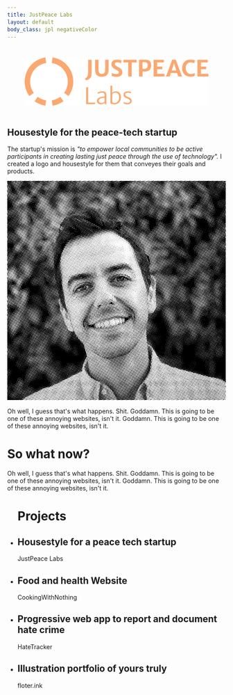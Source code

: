 ```yaml
---
title: JustPeace Labs
layout: default
body_class: jpl negativeColor
---
```


<!-- <figure class="hero"><img src="/img/work/jpl/jpl_logo.png"></figure> -->
<h1 class="head"><figure style="max-width: 1000px; margin-bottom: 1.5em"><img src="/img/work/jpl/jpl_logo_orange.svg"></figure>
</h1>		
<h2 class="subhead">Housestyle for the peace-tech startup</h2>

<p>The startup's mission is <em>"to empower local communities to be active participants in creating lasting just peace through the use of technology".</em> I created a logo and housestyle for them that conveyes their goals and products.</p>

<div class="cols-33-66">
<img src="/img/work/jpl/jpl_sergi.jpg">

<p>Oh well, I guess that's what happens. Shit. Goddamn. This is going to be one of these annoying websites, isn't it. Goddamn. This is going to be one of these annoying websites, isn't it.</p>

</div>

<h1>So what now?</h1>
<p><span class="dropcap">O</span>h well, I guess that's what happens. Shit. Goddamn. This is going to be one of these annoying websites, isn't it. Goddamn. This is going to be one of these annoying websites, isn't it.</p>
<ul class="projectlist fullcover">		
	<h1>Projects</h1>				
	<li>
		<h2>Housestyle for a peace tech startup</h2>
		JustPeace Labs
	</li>						
	<li>
		<h2>Food and health Website</h2>
		CookingWithNothing
	</li>						
	<li>
		<h2>Progressive web app to report and document hate crime</h2>
		HateTracker
	</li>						
	<li>
		<h2>Illustration portfolio of yours truly</h2>
		floter.ink
	</li>
</ul>
